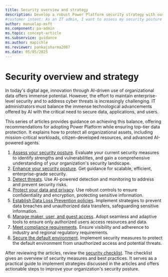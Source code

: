 ```yaml
---
title: Security overview and strategy
description: Develop a robust Power Platform security strategy with our comprehensive guide. Learn how to protect your data, applications, and users effectively.
#customer intent: As an IT admin, I want to assess my security posture so that I can identify potential vulnerabilities.
author: manuelap-msft
ms.component: pa-admin
ms.topic: concept-article
ms.subservice: guidance
ms.author: mapichle
ms.reviewer: pankajsharma2087
ms.date: 05/05/2025
---
```


# Security overview and strategy

In today's digital age, innovation through AI-driven use of organizational data offers immense potential. However, the effort to maintain enterprise-level security and to address cyber threats is increasingly challenging. IT administrators must balance the immense technological advancements offered by AI with the critical need to secure data, applications, and users.

This series of articles provides guidance on achieving this balance, offering recommendations for adopting Power Platform while ensuring top-tier data protection. It explains how to protect all organizational assets, including mission-critical workloads, citizen-developed resources, and advanced AI-powered agents.

1. [Assess your security posture](assess-security-posture.md). Evaluate your current security measures to identify strengths and vulnerabilities, and gain a comprehensive understanding of your organization's security landscape.
1. [Enhance your security posture](security-posture-management.md). Get guidance for scalable, efficient, enterprise-grade security.
1. [Detect threats](threat-detection.md). Use AI-powered detection and monitoring to address and prevent security risks.
1. [Protect your data and privacy](data-protection.md). Use robust controls to ensure confidentiality and encryption, protecting sensitive information.
1. [Establish Data Loss Prevention policies](dlp-strategy.md). Implement strategies to prevent data breaches and unauthorized data transfers, safeguarding sensitive information.
1. [Manage maker, user, and guest access](conditional-access.md). Adopt seamless and adaptive tools to ensure only authorized users access resources and data.
1. [Meet compliance requirements](compliance.md). Ensure visibility and adherence to industry and regional regulatory requirements.
1. [Secure the default environment](secure-default-environment.md). Implement security measures to protect the default environment from unauthorized access and potential threats.

After reviewing the articles, review the [security checklist](security-checklist.md). The checklist gives an overview of security measures and best practices. It serves as a practical guide to implement strategies discussed in the articles and offers actionable steps to improve your organization's security posture.
